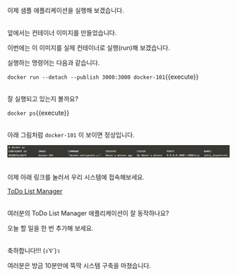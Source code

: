 이제 샘플 애플리케이션을 실행해 보겠습니다.

​     
앞에서는 컨테이너 이미지를 만들었습니다.

이번에는 이 이미지를 실제 컨테이너로 실행(run)해 보겠습니다.

실행하는 명령어는 다음과 같습니다.

`docker run --detach --publish 3000:3000 docker-101`{{execute}}

​      
잘 실행되고 있는지 볼까요?

`docker ps`{{execute}}

​      
아래 그림처럼 `docker-101` 이 보이면 정상입니다.

![docker_ps](./assets/docker_ps.png)

​      
이제 아래 링크를 눌러서 우리 시스템에 접속해보세요.

[ToDo List Manager]({{TRAFFIC_HOST1_3000}})

​     
여러분의 ToDo List Manager 애플리케이션이 잘 동작하나요?

오늘 할 일을 한 번 추가해 보세요.

​     
축하합니다!!!     (ง˙∇˙)ว

여러분은 방금 10분만에 뚝딱 시스템 구축을 마쳤습니다.
